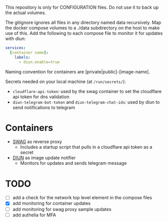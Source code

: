 This repository is only for CONFIGURATION files. Do not use it to back up the actual volumes.

The gitignore ignores all files in any directory named data recursively.
Map the docker compose volumes to a ./data subdirectory on the host to make use of this.
Add the following to each compose file to monitor it for updates with diun:
```yml
services:
  [container name]:
    labels:
      - diun.enable=true
```

Naming convention for containers are [private|public]-[image-name].

Secrets needed on your local machine (at `/run/secrets/`):
- `cloudflare-api-token`: used by the swag container to set the cloudflare api token for dns validation
- `diun-telegram-bot-token` and `diun-telegram-chat-ids`: used by diun to send notifications to telegram

# Containers
- [SWAG](https://github.com/linuxserver/docker-swag) as reverse proxy
  - Includes a startup script that pulls in a cloudflare api token as a secret
- [DIUN](https://github.com/crazy-max/diun) as image update notifier
  - Monitors for updates and sends telegram message

# TODO
- [ ] add a check for the network top level element in the compose files
- [x] add monitoring for container updates 
- [ ] add monitoring for swag proxy sample updates
- [ ] add authelia for MFA
